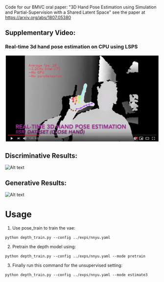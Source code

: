 Code for our BMVC oral paper: "3D Hand Pose Estimation using Simulation and Partial-Supervision with a Shared Latent Space"  see the paper at https://arxiv.org/abs/1807.05380


## Supplementary Video:
### Real-time 3d hand pose estimation on CPU using LSPS
[![](./Youtube.png)](https://youtu.be/Hjkob3dV-kY)


## Discriminative Results:
![Alt text](/img/dis_icvl.gif)

## Generative Results:
![Alt text](/img/walk_nyu.gif)




#  Usage
1. Use pose_train to train the vae: 
```
python depth_train.py --config ../exps/nnyu.yaml
```

2. Pretrain the depth model using: 
```
python depth_train.py --config ../exps/nnyu.yaml --mode pretrain
```

3. Finally run this command for the unsupervised setting: 
```
python depth_train.py --config ../exps/nnyu.yaml --mode estimate3
```


